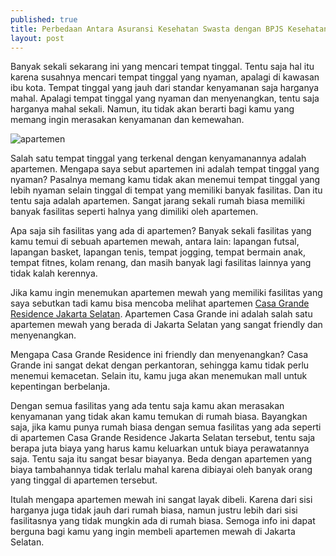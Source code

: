 ```yaml
---
published: true
title: Perbedaan Antara Asuransi Kesehatan Swasta dengan BPJS Kesehatan, Mana yang Lebih Baik?
layout: post
---
```


Banyak sekali sekarang ini yang mencari tempat tinggal. Tentu saja hal itu karena susahnya mencari tempat tinggal yang nyaman, apalagi di kawasan ibu kota. Tempat tinggal yang jauh dari standar kenyamanan saja harganya mahal. Apalagi tempat tinggal yang nyaman dan menyenangkan, tentu saja harganya mahal sekali. Namun, itu tidak akan berarti bagi kamu yang memang ingin merasakan kenyamanan dan kemewahan.

![apartemen](http://rumahdijual.org/athumb/b/1/a/big197550.jpg)

Salah satu tempat tinggal yang terkenal dengan kenyamanannya adalah apartemen. Mengapa saya sebut apartemen ini adalah tempat tinggal yang nyaman? Pasalnya memang kamu tidak akan menemui tempat tinggal yang lebih nyaman selain tinggal di tempat yang memiliki banyak fasilitas. Dan itu tentu saja adalah apartemen. Sangat jarang sekali rumah biasa memiliki banyak fasilitas seperti halnya yang dimiliki oleh apartemen.

Apa saja sih fasilitas yang ada di apartemen? Banyak sekali fasilitas yang kamu temui di sebuah apartemen mewah, antara lain: lapangan futsal, lapangan basket, lapangan tenis, tempat jogging, tempat bermain anak, tempat fitnes, kolam renang, dan masih banyak lagi fasilitas lainnya yang tidak kalah kerennya.

Jika kamu ingin menemukan apartemen mewah yang memiliki fasilitas yang saya sebutkan tadi kamu bisa mencoba melihat apartemen [Casa Grande Residence Jakarta Selatan](http://casagranderesidence.co.id). Apartemen Casa Grande ini adalah salah satu apartemen mewah yang berada di Jakarta Selatan yang sangat friendly dan menyenangkan.

Mengapa Casa Grande Residence ini friendly dan menyenangkan? Casa Grande ini sangat dekat dengan perkantoran, sehingga kamu tidak perlu menemui kemacetan. Selain itu, kamu juga akan menemukan mall untuk kepentingan berbelanja.

Dengan semua fasilitas yang ada tentu saja kamu akan merasakan kenyamanan yang tidak akan kamu temukan di rumah biasa. Bayangkan saja, jika kamu punya rumah biasa dengan semua fasilitas yang ada seperti di apartemen Casa Grande Residence Jakarta Selatan tersebut, tentu saja berapa juta biaya yang harus kamu keluarkan untuk biaya perawatannya saja. Tentu saja itu sangat besar biayanya. Beda dengan apartemen yang biaya tambahannya tidak terlalu mahal karena dibiayai oleh banyak orang yang tinggal di apartemen tersebut.

Itulah mengapa apartemen mewah ini sangat layak dibeli. Karena dari sisi harganya juga tidak jauh dari rumah biasa, namun justru lebih dari sisi fasilitasnya yang tidak mungkin ada di rumah biasa. Semoga info ini dapat berguna bagi kamu yang ingin membeli apartemen mewah di Jakarta Selatan.
